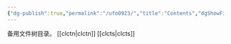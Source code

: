 ```yaml
---
{"dg-publish":true,"permalink":"/ufo0923/","title":"Contents","dgShowFileTree":true,"created":"2024-02-19T10:27:12.265+08:00","updated":"2024-03-06T23:10:52.582+08:00"}
---
```



备用文件树目录。
[[clctn\|clctn]]
[[clcts\|clcts]]